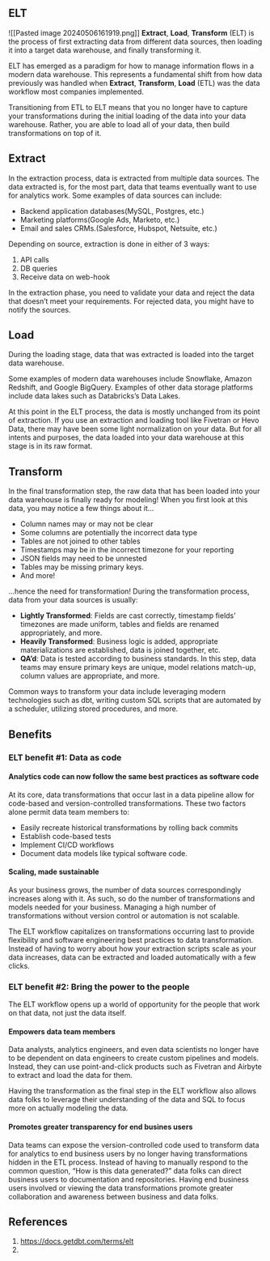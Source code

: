 
## ELT
![[Pasted image 20240506161919.png]]
**Extract**, **Load**, **Transform** (ELT) is the process of first extracting data from different data sources, then loading it into a target data warehouse, and finally transforming it.

ELT has emerged as a paradigm for how to manage information flows in a modern data warehouse. This represents a fundamental shift from how data previously was handled when **Extract**, **Transform**, **Load** (ETL) was the data workflow most companies implemented.

Transitioning from ETL to ELT means that you no longer have to capture your transformations during the initial loading of the data into your data warehouse. Rather, you are able to load all of your data, then build transformations on top of it.
## Extract

In the extraction process, data is extracted from multiple data sources. The data extracted is, for the most part, data that teams eventually want to use for analytics work. Some examples of data sources can include:

- Backend application databases(MySQL, Postgres, etc.)
- Marketing platforms(Google Ads, Marketo, etc.)
- Email and sales CRMs.(Salesforce, Hubspot, Netsuite, etc.)

Depending on source, extraction is done in either of 3 ways:
1. API calls
2. DB queries
3. Receive data on web-hook

In the extraction phase, you need to validate your data and reject the data that doesn’t meet your requirements. For rejected data, you might have to notify the sources. 
## Load
During the loading stage, data that was extracted is loaded into the target data warehouse. 

Some examples of modern data warehouses include Snowflake, Amazon Redshift, and Google BigQuery. Examples of other data storage platforms include data lakes such as Databricks’s Data Lakes. 

At this point in the ELT process, the data is mostly unchanged from its point of extraction. If you use an extraction and loading tool like Fivetran or Hevo Data, there may have been some light normalization on your data. But for all intents and purposes, the data loaded into your data warehouse at this stage is in its raw format.

## Transform
In the final transformation step, the raw data that has been loaded into your data warehouse is finally ready for modeling! When you first look at this data, you may notice a few things about it…

- Column names may or may not be clear
- Some columns are potentially the incorrect data type
- Tables are not joined to other tables
- Timestamps may be in the incorrect timezone for your reporting
- JSON fields may need to be unnested
- Tables may be missing primary keys.
- And more!

...hence the need for transformation! During the transformation process, data from your data sources is usually:

- **Lightly Transformed**: Fields are cast correctly, timestamp fields’ timezones are made uniform, tables and fields are renamed appropriately, and more.
- **Heavily Transformed**: Business logic is added, appropriate materializations are established, data is joined together, etc.
- **QA’d**: Data is tested according to business standards. In this step, data teams may ensure primary keys are unique, model relations match-up, column values are appropriate, and more.

Common ways to transform your data include leveraging modern technologies such as dbt, writing custom SQL scripts that are automated by a scheduler, utilizing stored procedures, and more.

## Benefits
### ELT benefit #1: Data as code
#### Analytics code can now follow the same best practices as software code[​](https://docs.getdbt.com/terms/elt#analytics-code-can-now-follow-the-same-best-practices-as-software-code "Direct link to Analytics code can now follow the same best practices as software code")

At its core, data transformations that occur last in a data pipeline allow for code-based and version-controlled transformations. These two factors alone permit data team members to:

- Easily recreate historical transformations by rolling back commits
- Establish code-based tests
- Implement CI/CD workflows
- Document data models like typical software code.
#### Scaling, made sustainable[​](https://docs.getdbt.com/terms/elt#scaling-made-sustainable "Direct link to Scaling, made sustainable")

As your business grows, the number of data sources correspondingly increases along with it. As such, so do the number of transformations and models needed for your business. Managing a high number of transformations without version control or automation is not scalable.

The ELT workflow capitalizes on transformations occurring last to provide flexibility and software engineering best practices to data transformation. Instead of having to worry about how your extraction scripts scale as your data increases, data can be extracted and loaded automatically with a few clicks.

### ELT benefit #2: Bring the power to the people[​](https://docs.getdbt.com/terms/elt#elt-benefit-2-bring-the-power-to-the-people "Direct link to ELT benefit #2: Bring the power to the people")

The ELT workflow opens up a world of opportunity for the people that work on that data, not just the data itself.
#### Empowers data team members[​](https://docs.getdbt.com/terms/elt#empowers-data-team-members "Direct link to Empowers data team members")

Data analysts, analytics engineers, and even data scientists no longer have to be dependent on data engineers to create custom pipelines and models. Instead, they can use point-and-click products such as Fivetran and Airbyte to extract and load the data for them.

Having the transformation as the final step in the ELT workflow also allows data folks to leverage their understanding of the data and SQL to focus more on actually modeling the data.
#### Promotes greater transparency for end busines users[​](https://docs.getdbt.com/terms/elt#promotes-greater-transparency-for-end-busines-users "Direct link to Promotes greater transparency for end busines users")

Data teams can expose the version-controlled code used to transform data for analytics to end business users by no longer having transformations hidden in the ETL process. Instead of having to manually respond to the common question, “How is this data generated?” data folks can direct business users to documentation and repositories. Having end business users involved or viewing the data transformations promote greater collaboration and awareness between business and data folks.

## References

1. https://docs.getdbt.com/terms/elt
2. 